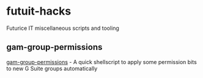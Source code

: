 # futuit-hacks
Futurice IT miscellaneous scripts and tooling


gam-group-permissions
---------------------

[gam-group-permissions](gam-group-permissions/) - A quick shellscript to apply some permission bits to new G Suite groups automatically
